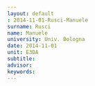 ```yaml
---
layout: default 
: 2014-11-01-Rusci-Manuele
surname: Rusci
name: Manuele
university: Univ. Bologna
date: 2014-11-01
unit: E3DA
subtitle: 
advisor: 
keywords: 
---
```

